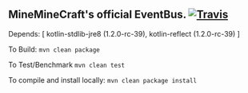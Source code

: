 
## MineMineCraft's official EventBus. [![Travis](https://img.shields.io/travis/MiniMineCraft/MiniBus.svg)](https://travis-ci.org/MiniMineCraft/MiniBus)

Depends: [ kotlin-stdlib-jre8 (1.2.0-rc-39), kotlin-reflect (1.2.0-rc-39) ]

To Build: `mvn clean package`

To Test/Benchmark `mvn clean test`

To compile and install locally: `mvn clean package install`
